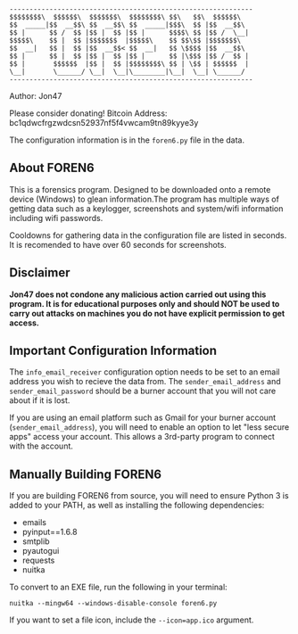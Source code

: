 
```
-------------------------------------------------------------
$$$$$$$$\  $$$$$$\  $$$$$$$\  $$$$$$$$\ $$\   $$\  $$$$$$\  
$$  _____|$$  __$$\ $$  __$$\ $$  _____|$$$\  $$ |$$  __$$\ 
$$ |      $$ /  $$ |$$ |  $$ |$$ |      $$$$\ $$ |$$ /  \__|
$$$$$\    $$ |  $$ |$$$$$$$  |$$$$$\    $$ $$\$$ |$$$$$$$\  
$$  __|   $$ |  $$ |$$  __$$< $$  __|   $$ \$$$$ |$$  __$$\ 
$$ |      $$ |  $$ |$$ |  $$ |$$ |      $$ |\$$$ |$$ /  $$ |        
$$ |       $$$$$$  |$$ |  $$ |$$$$$$$$\ $$ | \$$ | $$$$$$  |        
\__|       \______/ \__|  \__|\________|\__|  \__| \______/         
-------------------------------------------------------------
```

Author: Jon47

Please consider donating!
Bitcoin Address: bc1qdwcfrgzwdcsn52937nf5f4vwcam9tn89kyye3y

The configuration information is in 
the `foren6.py` file in the data.

## About FOREN6
This is a forensics program. Designed to be 
downloaded onto a remote device (Windows) 
to glean information.The program has multiple 
ways of getting data such as a keylogger, 
screenshots and system/wifi information including 
wifi passwords.

Cooldowns for gathering data in the configuration file are listed in seconds.
It is recomended to have over 60 seconds for screenshots.

## Disclaimer
**Jon47 does not condone any malicious action carried out 
using this program. It is for educational purposes only
and should NOT be used to carry out attacks on machines you 
do not have explicit permission to get access.**

## Important Configuration Information
The `info_email_receiver` configuration option needs to be set to an email address you wish to recieve the data from. The `sender_email_address` and
`sender_email_password` should be a burner account that you 
will not care about if it is lost. 

If you are using an email platform such as Gmail for your burner account (`sender_email_address`), you will need to enable an option to let "less secure apps" access your account. This allows a 3rd-party program to connect with the account.

## Manually Building FOREN6
If you are building FOREN6 from source, you will need to ensure Python 3 is added to your PATH, as well as installing the following dependencies:

- emails
- pyinput==1.6.8
- smtplib
- pyautogui
- requests
- nuitka

To convert to an EXE file, run the following in your terminal:

`nuitka --mingw64 --windows-disable-console foren6.py`

If you want to set a file icon, include the `--icon=app.ico` argument.

